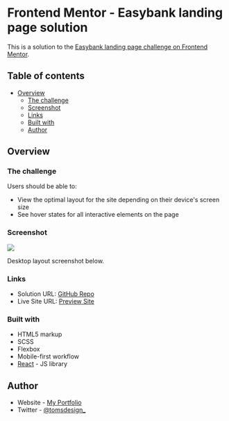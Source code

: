 # Frontend Mentor - Easybank landing page solution

This is a solution to the [Easybank landing page challenge on Frontend Mentor](https://www.frontendmentor.io/challenges/easybank-landing-page-WaUhkoDN).

## Table of contents

- [Overview](#overview)
  - [The challenge](#the-challenge)
  - [Screenshot](#screenshot)
  - [Links](#links)
  - [Built with](#built-with)
  - [Author](#author)

## Overview

### The challenge

Users should be able to:

- View the optimal layout for the site depending on their device's screen size
- See hover states for all interactive elements on the page

### Screenshot

![](./images/desktop-mockup.jpg)

Desktop layout screenshot below.

### Links

- Solution URL: [GitHub Repo](https://github.com/ph4ntom5/EasyBank-Landing-Page-FrontEndMentor-Project)
- Live Site URL: [Preview Site](https://inspiring-golick-43be1b.netlify.app/)

### Built with

- HTML5 markup
- SCSS
- Flexbox
- Mobile-first workflow
- [React](https://reactjs.org/) - JS library

## Author

- Website - [My Portfolio](https://www.your-site.com)
- Twitter - [@tomsdesign\_](https://www.twitter.com/tomsdesign_)
